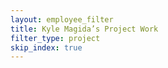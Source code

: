 ```yaml
---
layout: employee_filter
title: Kyle Magida’s Project Work
filter_type: project
skip_index: true
---
```

